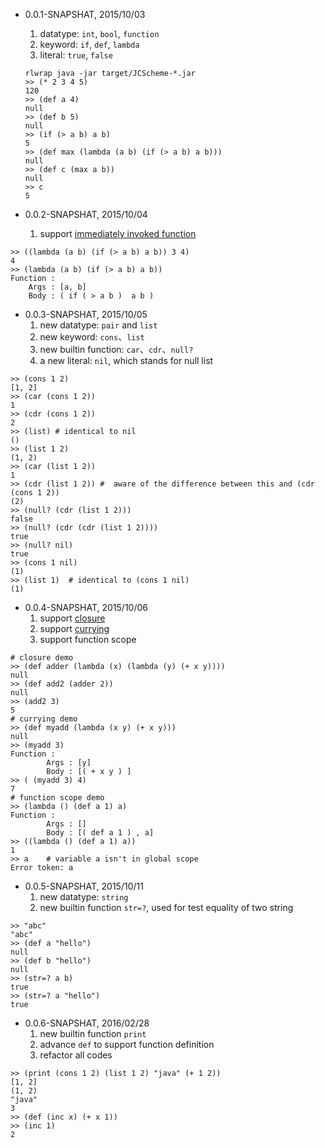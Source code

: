 - 0.0.1-SNAPSHAT, 2015/10/03
    1. datatype: `int`, `bool`, `function`
    2. keyword: `if`, `def`, `lambda`
    3. literal: `true`, `false`

    ```shell
    rlwrap java -jar target/JCScheme-*.jar
    >> (* 2 3 4 5)
    120
    >> (def a 4)
    null
    >> (def b 5)
    null
    >> (if (> a b) a b)
    5
    >> (def max (lambda (a b) (if (> a b) a b)))
    null
    >> (def c (max a b))
    null
    >> c
    5
    ```
- 0.0.2-SNAPSHAT, 2015/10/04
  1. support [immediately invoked function](https://en.wikipedia.org/wiki/Immediately-invoked_function_expression)
```
>> ((lambda (a b) (if (> a b) a b)) 3 4)
4
>> (lambda (a b) (if (> a b) a b))
Function :
	Args : [a, b]
	Body : ( if ( > a b )  a b )
```
- 0.0.3-SNAPSHAT, 2015/10/05
  1. new datatype: `pair` and `list`
  2. new keyword: `cons`、`list`
  3. new builtin function: `car`、`cdr`、`null?`
  4. a new literal: `nil`, which stands for null list
```
>> (cons 1 2)
[1, 2]
>> (car (cons 1 2))
1
>> (cdr (cons 1 2))
2
>> (list) # identical to nil
()
>> (list 1 2)
(1, 2)
>> (car (list 1 2))
1
>> (cdr (list 1 2)) #  aware of the difference between this and (cdr (cons 1 2))
(2)
>> (null? (cdr (list 1 2)))
false
>> (null? (cdr (cdr (list 1 2))))
true
>> (null? nil)
true
>> (cons 1 nil)
(1)
>> (list 1)  # identical to (cons 1 nil)
(1)
```
- 0.0.4-SNAPSHAT, 2015/10/06
  1. support [closure](https://en.wikipedia.org/wiki/Closure_%28computer_programming%29)
  2. support [currying](https://en.wikipedia.org/wiki/Currying)
  3. support function scope
```shell
# closure demo
>> (def adder (lambda (x) (lambda (y) (+ x y))))
null
>> (def add2 (adder 2))
null
>> (add2 3)
5
# currying demo
>> (def myadd (lambda (x y) (+ x y)))
null
>> (myadd 3)
Function :
        Args : [y]
        Body : [( + x y ) ]
>> ( (myadd 3) 4)
7
# function scope demo
>> (lambda () (def a 1) a)
Function :
        Args : []
        Body : [( def a 1 ) , a]
>> ((lambda () (def a 1) a))
1
>> a    # variable a isn't in global scope
Error token: a
```
- 0.0.5-SNAPSHAT, 2015/10/11
  1. new datatype: `string`
  2. new builtin function `str=?`, used for test equality of two string
```shell
>> "abc"
"abc"
>> (def a "hello")
null
>> (def b "hello")
null
>> (str=? a b)
true
>> (str=? a "hello")
true
```
- 0.0.6-SNAPSHAT, 2016/02/28
    1. new builtin function `print`
    2. advance `def` to support function definition
    2. refactor all codes
```
>> (print (cons 1 2) (list 1 2) "java" (+ 1 2))
[1, 2]
(1, 2)
"java"
3
>> (def (inc x) (+ x 1))
>> (inc 1)
2
```
